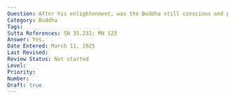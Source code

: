 ```yaml
---
Question: After his enlightenment, was the Buddha still conscious and perceptive.
Category: Buddha
Tags:
Sutta References: SN 35.232; MN 123
Answer: Yes.
Date Entered: March 11, 2025
Last Revised:
Review Status: Not started
Level: 
Priority: 
Number: 
Draft: true
---
```

